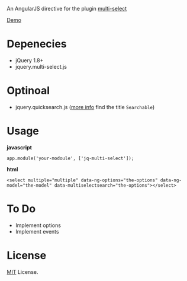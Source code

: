 An AngularJS directive for the plugin [multi-select](https://github.com/lou/multi-select)

[Demo](http://htmlpreview.github.io/?https://github.com/moshfeu/multi-select-angularjs/blob/master/demo/index.html)

Depenecies
============
- jQuery 1.8+
- jquery.multi-select.js 

Optinoal
============
- jquery.quicksearch.js ([more info](http://loudev.com/) find the title `Searchable`)


Usage
============

**javascript**

    app.module('your-modoule', ['jq-multi-select']);
    
**html**

    <select multiple="multiple" data-ng-options="the-options" data-ng-model="the-model" data-multiselectsearch="the-options"></select>

To Do
============
- Implement options
- Implement events

License
============
[MIT](http://opensource.org/licenses/MIT) License.